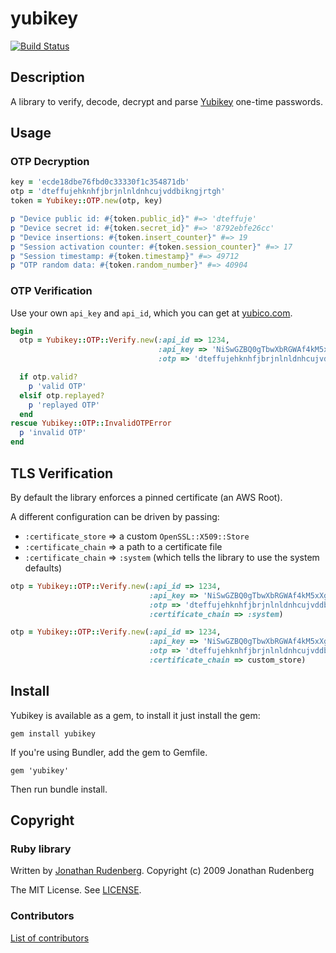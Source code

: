 # yubikey

[![Build Status](https://travis-ci.org/titanous/yubikey.png?branch=master)](https://travis-ci.org/titanous/yubikey)

## Description

A library to verify, decode, decrypt and parse [Yubikey](http://www.yubico.com/home/index/) one-time passwords.

## Usage

### OTP Decryption

```ruby
key = 'ecde18dbe76fbd0c33330f1c354871db'
otp = 'dteffujehknhfjbrjnlnldnhcujvddbikngjrtgh'
token = Yubikey::OTP.new(otp, key)

p "Device public id: #{token.public_id}" #=> 'dteffuje'
p "Device secret id: #{token.secret_id}" #=> '8792ebfe26cc'
p "Device insertions: #{token.insert_counter}" #=> 19
p "Session activation counter: #{token.session_counter}" #=> 17
p "Session timestamp: #{token.timestamp}" #=> 49712
p "OTP random data: #{token.random_number}" #=> 40904
```

### OTP Verification
Use your own `api_key` and `api_id`, which you can get at [yubico.com](https://upgrade.yubico.com/getapikey/).

```ruby
begin
  otp = Yubikey::OTP::Verify.new(:api_id => 1234,
                                 :api_key => 'NiSwGZBQ0gTbwXbRGWAf4kM5xXg=',
                                 :otp => 'dteffujehknhfjbrjnlnldnhcujvddbikngjrtgh')

  if otp.valid?
    p 'valid OTP'
  elsif otp.replayed?
    p 'replayed OTP'
  end
rescue Yubikey::OTP::InvalidOTPError
  p 'invalid OTP'
end
```

## TLS Verification
By default the library enforces a pinned certificate (an AWS Root).

A different configuration can be driven by passing:
* `:certificate_store` => a custom `OpenSSL::X509::Store`
* `:certificate_chain` => a path to a certificate file
* `:certificate_chain` => `:system` (which tells the library to use the system defaults)

```ruby
otp = Yubikey::OTP::Verify.new(:api_id => 1234,
                               :api_key => 'NiSwGZBQ0gTbwXbRGWAf4kM5xXg=',
                               :otp => 'dteffujehknhfjbrjnlnldnhcujvddbikngjrtgh',
                               :certificate_chain => :system)

otp = Yubikey::OTP::Verify.new(:api_id => 1234,
                               :api_key => 'NiSwGZBQ0gTbwXbRGWAf4kM5xXg=',
                               :otp => 'dteffujehknhfjbrjnlnldnhcujvddbikngjrtgh',
                               :certificate_chain => custom_store)
```

## Install

Yubikey is available as a gem, to install it just install the gem:

    gem install yubikey

If you're using Bundler, add the gem to Gemfile.

    gem 'yubikey'

Then run bundle install.

## Copyright

### Ruby library

Written by [Jonathan Rudenberg](https://github.com/titanous). Copyright (c) 2009 Jonathan Rudenberg

The MIT License. See [LICENSE](https://github.com/titanous/yubikey/blob/master/LICENSE).

### Contributors

[List of contributors](https://github.com/titanous/yubikey/graphs/contributors)

